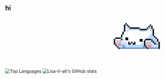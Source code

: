 ## hi
<div style="text-align: right;">
  <img src="https://github.com/Lisa-V-alt/Lisa-V-alt/blob/main/catgif.gif" width="150" alt="Cat GIF">
</div>

![Top Languages](https://github-readme-stats.vercel.app/api/top-langs/?username=Lisa-V-alt&layout=compact&theme=cobalt&langs_count=20)
![Lisa-V-alt's GitHub stats](https://github-readme-stats.vercel.app/api?username=Lisa-V-alt&theme=cobalt&hide=stars,prs,issues,contribs)

